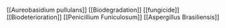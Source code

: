 [[Aureobasidium pullulans]]
[[Biodegradation]]
[[fungicide]]
[[Biodeterioration]]
[[Penicillium Funiculosum]]
[[Aspergillus Brasiliensis]]
